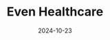 ---  
layout: startup_page  
title: "Even Healthcare"  
id: "even.in"  
permalink: "/evenhealthcareeven.in10232024/"  
website: "https://even.in/"  
funding_round: "Series A"  
funding_amount: "$30M"  
investors: "Khosla Ventures, Founders Fund, 8VC, Lachy Groom"  
about: "Even Healthcare provides unlimited free consultations, diagnostic tests, and other medical services to its members through a network of clinics and insurance partners. It operates on a fee-based model, offering access to various medical services for an annual fee, with optional add-on health insurance. The company has grown its membership base to hundreds of thousands and generated $28 million in revenue."  
markets: "Healthtech, AI, Health Care, Health Diagnostics, Hospital"  
hq: "Bangalore, Karnataka, India"  
founded_year: "2020"  
linkedin: "https://www.linkedin.com/company/even-healthcare"  
twitter: "https://twitter.com/even_healthcare"  
instagram: ""  
facebook: "https://www.facebook.com/EvenHealthcare/"  
crunchbase: "https://www.crunchbase.com/organization/even-c9af"  
pitchbook: "https://pitchbook.com/profiles/company/467215-57"  

date_display: "23-Oct-2024"  
date: "2024-10-23"

# SEO Optimization  
meta_title: "Even Healthcare - Series A Funding ($30M)"  
meta_description: "Even Healthcare, Even Healthcare provides unlimited free consultations, diagnostic tests, and other medical services to its members through a network of clinics and in..."  
meta_keywords: "Even Healthcare, Healthtech, AI, Health Care, Health Diagnostics, Hospital, Series A funding"  
canonical_url: "https://startup.projectstartups.com/evenhealthcareeven.in10232024/"  
---